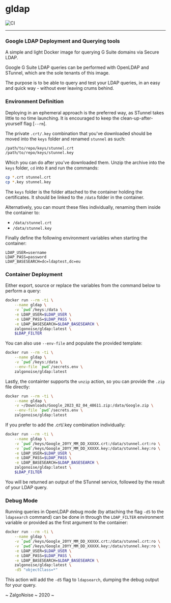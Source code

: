 # gldap

![CI](https://github.com/ZalgoNoise/gldap/workflows/CI/badge.svg)

__________




### Google LDAP Deployment and Querying tools

A simple and light Docker image for querying G Suite domains via Secure LDAP.

Google G Suite LDAP queries can be performed with OpenLDAP and STunnel, which are the sole tenants of this image.

The purpose is to be able to query and test your LDAP queries, in an easy and quick way - without ever leaving crums behind.


### Environment Definition

Deploying in an ephemeral approach is the preferred way, as STunnel takes little to no time launching. It is encouraged to keep the clean-up-after-yourself flag [`--rm`].

The private `.crt/.key` combination that you've downloaded should be moved into the `keys` folder and renamed `stunnel` as such:

```bash
/path/to/repo/keys/stunnel.crt
/path/to/repo/keys/stunnel.key
```

Which you can do after you've downloaded them. Unzip the archive into the `keys` folder, `cd` into it and run the commands:

```bash
cp *.crt stunnel.crt
cp *.key stunnel.key
```

The `keys` folder is the folder attached to the container holding the certificates. It should be linked to the `/data` folder in the container.

Alternatively, you can mount these files individually, renaming them inside the container to:
- `/data/stunnel.crt`
- `/data/stunnel.key`

Finally define the following environment variables when starting the container:

```
LDAP_USER=username
LDAP_PASS=password
LDAP_BASESEARCH=dc=ldaptest,dc=eu
```

### Container Deployment

Either export, source or replace the variables from the command below to perform a query:

```bash
docker run --rm -ti \
    --name gldap \
    -v `pwd`/keys:/data \
    -e LDAP_USER=$LDAP_USER \
    -e LDAP_PASS=$LDAP_PASS \
    -e LDAP_BASESEARCH=$LDAP_BASESEARCH \
    zalgonoise/gldap:latest \
    $LDAP_FILTER
```

You can also use `--env-file` and populate the provided template:

```bash
docker run --rm -ti \
    --name gldap \
    -v `pwd`/keys:/data \
    --env-file `pwd`/secrets.env \
    zalgonoise/gldap:latest
```

Lastly, the containter supports the `unzip` action, so you can provide the `.zip` file directly:

```bash
docker run --rm -ti \
    --name gldap \
    -v ~/Downloads/Google_2023_02_04_48611.zip:/data/Google.zip \
    --env-file `pwd`/secrets.env \
    zalgonoise/gldap:latest

```


If you prefer to add the .crt/.key combination individually:

```bash
docker run --rm -ti \
    --name gldap \
    -v `pwd`/keys/Google_20YY_MM_DD_XXXXX.crt:/data/stunnel.crt:ro \
    -v `pwd`/keys/Google_20YY_MM_DD_XXXXX.key:/data/stunnel.key:ro \
    -e LDAP_USER=$LDAP_USER \
    -e LDAP_PASS=$LDAP_PASS \
    -e LDAP_BASESEARCH=$LDAP_BASESEARCH \
    zalgonoise/gldap:latest \
    $LDAP_FILTER
```


You will be returned an output of the STunnel service, followed by the result of your LDAP query.

### Debug Mode

Running queries in OpenLDAP debug mode (by attaching the flag `-d5` to the `ldapsearch` command) can be done in through the `LDAP_FILTER` environment variable or provided as the first argument to the container:


```bash
docker run --rm -ti \
    --name gldap \
    -v `pwd`/keys/Google_20YY_MM_DD_XXXXX.crt:/data/stunnel.crt:ro \
    -v `pwd`/keys/Google_20YY_MM_DD_XXXXX.key:/data/stunnel.key:ro \
    -e LDAP_USER=$LDAP_USER \
    -e LDAP_PASS=$LDAP_PASS \
    -e LDAP_BASESEARCH=$LDAP_BASESEARCH \
    zalgonoise/gldap:latest \
    -d5 "objectClass=*"
```

This action will add the `-d5` flag to `ldapsearch`, dumping the debug output for your query.



~ ZalgoNoise ~ 2020 ~ 
